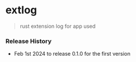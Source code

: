 # extlog
> rust extension log for app used

### Release History
* Feb 1st 2024 to release 0.1.0 for the first version


